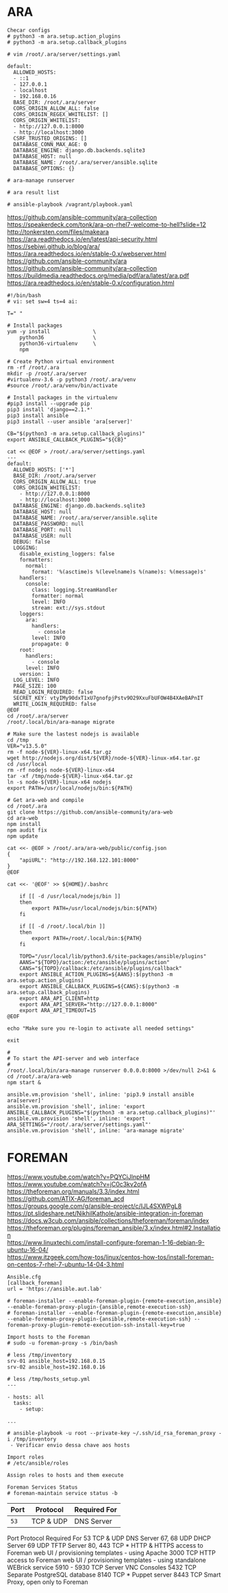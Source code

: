 # ARA

```
Checar configs
# python3 -m ara.setup.action_plugins
# python3 -m ara.setup.callback_plugins

# vim /root/.ara/server/settings.yaml

default:
  ALLOWED_HOSTS:
  - ::1
  - 127.0.0.1
  - localhost
  - 192.168.0.16
  BASE_DIR: /root/.ara/server
  CORS_ORIGIN_ALLOW_ALL: false
  CORS_ORIGIN_REGEX_WHITELIST: []
  CORS_ORIGIN_WHITELIST:
  - http://127.0.0.1:8000
  - http://localhost:3000
  CSRF_TRUSTED_ORIGINS: []
  DATABASE_CONN_MAX_AGE: 0
  DATABASE_ENGINE: django.db.backends.sqlite3
  DATABASE_HOST: null
  DATABASE_NAME: /root/.ara/server/ansible.sqlite
  DATABASE_OPTIONS: {}
```

```
# ara-manage runserver

# ara result list

# ansible-playbook /vagrant/playbook.yaml
```

https://github.com/ansible-community/ara-collection<br>
https://speakerdeck.com/tonk/ara-on-rhel7-welcome-to-hell?slide=12<br>
http://tonkersten.com/files/makeara<br>
https://ara.readthedocs.io/en/latest/api-security.html<br>
https://sebiwi.github.io/blog/ara/<br>
https://ara.readthedocs.io/en/stable-0.x/webserver.html<br>
https://github.com/ansible-community/ara<br>
https://github.com/ansible-community/ara-collection<br>
https://buildmedia.readthedocs.org/media/pdf/ara/latest/ara.pdf<br>
https://ara.readthedocs.io/en/stable-0.x/configuration.html<br>

```
#!/bin/bash
# vi: set sw=4 ts=4 ai:

T="	"

# Install packages
yum -y install				\
	python36				\
	python36-virtualenv		\
	npm

# Create Python virtual environment
rm -rf /root/.ara
mkdir -p /root/.ara/server
#virtualenv-3.6 -p python3 /root/.ara/venv
#source /root/.ara/venv/bin/activate

# Install packages in the virtualenv
#pip3 install --upgrade pip
pip3 install 'django==2.1.*'
pip3 install ansible
pip3 install --user ansible 'ara[server]'

CB="$(python3 -m ara.setup.callback_plugins)"
export ANSIBLE_CALLBACK_PLUGINS="${CB}"

cat << @EOF > /root/.ara/server/settings.yaml
---
default:
  ALLOWED_HOSTS: ['*']
  BASE_DIR: /root/.ara/server
  CORS_ORIGIN_ALLOW_ALL: true
  CORS_ORIGIN_WHITELIST:
    - http://127.0.0.1:8000
    - http://localhost:3000
  DATABASE_ENGINE: django.db.backends.sqlite3
  DATABASE_HOST: null
  DATABASE_NAME: /root/.ara/server/ansible.sqlite
  DATABASE_PASSWORD: null
  DATABASE_PORT: null
  DATABASE_USER: null
  DEBUG: false
  LOGGING:
    disable_existing_loggers: false
    formatters:
      normal:
        format: '%(asctime)s %(levelname)s %(name)s: %(message)s'
    handlers:
      console:
        class: logging.StreamHandler
        formatter: normal
        level: INFO
        stream: ext://sys.stdout
    loggers:
      ara:
        handlers:
          - console
        level: INFO
        propagate: 0
    root:
      handlers:
        - console
      level: INFO
    version: 1
  LOG_LEVEL: INFO
  PAGE_SIZE: 100
  READ_LOGIN_REQUIRED: false
  SECRET_KEY: vtyIMy90dxT1xU7gnofpjPstv9O29XxuFbUFOW4B4XAeBAPnIT
  WRITE_LOGIN_REQUIRED: false
@EOF
cd /root/.ara/server
/root/.local/bin/ara-manage migrate

# Make sure the lastest nodejs is available
cd /tmp
VER="v13.5.0"
rm -f node-${VER}-linux-x64.tar.gz
wget http://nodejs.org/dist/${VER}/node-${VER}-linux-x64.tar.gz
cd /usr/local
rm -rf nodejs node-${VER}-linux-x64
tar -xf /tmp/node-${VER}-linux-x64.tar.gz
ln -s node-${VER}-linux-x64 nodejs
export PATH=/usr/local/nodejs/bin:${PATH}

# Get ara-web and compile
cd /root/.ara
git clone https://github.com/ansible-community/ara-web
cd ara-web
npm install
npm audit fix
npm update

cat <<- @EOF > /root/.ara/ara-web/public/config.json
{
    "apiURL": "http://192.168.122.101:8000"
}
@EOF

cat <<- '@EOF' >> ${HOME}/.bashrc

	if [[ -d /usr/local/nodejs/bin ]]
	then
	    export PATH=/usr/local/nodejs/bin:${PATH}
	fi

	if [[ -d /root/.local/bin ]]
	then
	    export PATH=/root/.local/bin:${PATH}
	fi

	TOPD="/usr/local/lib/python3.6/site-packages/ansible/plugins"
	AANS="${TOPD}/action:/etc/ansible/plugins/action"
	CANS="${TOPD}/callback:/etc/ansible/plugins/callback"
	export ANSIBLE_ACTION_PLUGINS=${AANS}:$(python3 -m ara.setup.action_plugins)
	export ANSIBLE_CALLBACK_PLUGINS=${CANS}:$(python3 -m ara.setup.callback_plugins)
	export ARA_API_CLIENT=http
	export ARA_API_SERVER="http://127.0.0.1:8000"
	export ARA_API_TIMEOUT=15
@EOF

echo "Make sure you re-login to activate all needed settings"

exit

#
# To start the API-server and web interface
#
/root/.local/bin/ara-manage runserver 0.0.0.0:8000 >/dev/null 2>&1 &
cd /root/.ara/ara-web
npm start &
```

```
ansible.vm.provision 'shell', inline: 'pip3.9 install ansible ara[server]'
ansible.vm.provision 'shell', inline: 'export ANSIBLE_CALLBACK_PLUGINS="$(python3 -m ara.setup.callback_plugins)"'
ansible.vm.provision 'shell', inline: 'export ARA_SETTINGS="/root/.ara/server/settings.yaml"'
ansible.vm.provision 'shell', inline: 'ara-manage migrate'
```

# FOREMAN

https://www.youtube.com/watch?v=PQYCiJlnpHM<br>
https://www.youtube.com/watch?v=jC0c3kv2ofA<br>
https://theforeman.org/manuals/3.3/index.html<br>
https://github.com/ATIX-AG/foreman_acd<br>
https://groups.google.com/g/ansible-project/c/IJL4SXWPgL8<br>
https://pt.slideshare.net/NikhilKathole/ansible-integration-in-foreman<br>
https://docs.w3cub.com/ansible/collections/theforeman/foreman/index<br>
https://theforeman.org/plugins/foreman_ansible/3.x/index.html#2.Installation<br>
https://www.linuxtechi.com/install-configure-foreman-1-16-debian-9-ubuntu-16-04/<br>
https://www.itzgeek.com/how-tos/linux/centos-how-tos/install-foreman-on-centos-7-rhel-7-ubuntu-14-04-3.html<br>

```
Ansible.cfg
[callback_foreman]
url = 'https://ansible.aut.lab'

# foreman-installer --enable-foreman-plugin-{remote-execution,ansible} --enable-foreman-proxy-plugin-{ansible,remote-execution-ssh}
# foreman-installer --enable-foreman-plugin-{remote-execution,ansible} --enable-foreman-proxy-plugin-{ansible,remote-execution-ssh} --foreman-proxy-plugin-remote-execution-ssh-install-key=true

Import hosts to the Foreman
# sudo -u foreman-proxy -s /bin/bash

# less /tmp/inventory
srv-01 ansible_host=192.168.0.15
srv-02 ansible_host=192.168.0.16

# less /tmp/hosts_setup.yml
---

- hosts: all
  tasks:
    - setup:

...

# ansible-playbook -u root --private-key ~/.ssh/id_rsa_foreman_proxy -i /tmp/inventory
 - Verificar envio dessa chave aos hosts

Import roles
# /etc/ansible/roles

Assign roles to hosts and them execute

Foreman Services Status
# foreman-maintain service status -b

```

| Port | Protocol | Required For |
|-------------|-----------|-----------|
|`53`| TCP & UDP | DNS Server |

Port	Protocol	Required For
53	TCP & UDP	DNS Server
67, 68	UDP	DHCP Server
69	UDP	TFTP Server
80, 443	TCP	* HTTP & HTTPS access to Foreman web UI / provisioning templates - using Apache
3000	TCP	HTTP access to Foreman web UI / provisioning templates - using standalone WEBrick service
5910 - 5930	TCP	Server VNC Consoles
5432	TCP	Separate PostgreSQL database
8140	TCP	* Puppet server
8443	TCP	Smart Proxy, open only to Foreman